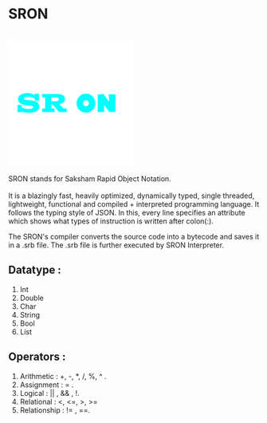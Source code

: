 # SRON

<code> <img width="50%" src="./Pictures/SRON_transparent.png" alt="logo"> </code>

SRON stands for Saksham Rapid Object Notation.<br/> <br/>
It is a blazingly fast, heavily optimized, dynamically typed, single threaded, lightweight, functional and compiled + interpreted programming language.
It follows the typing style of JSON. In this, every line specifies an attribute which shows what types of instruction is written after colon(:).

The SRON's compiler converts the source code into a bytecode and saves it in a .srb file.
The .srb file is further executed by SRON Interpreter.


## Datatype :
1. Int
2. Double
3. Char
4. String
5. Bool
6. List


## Operators :
1. Arithmetic : +, -, *, /, %, ^ .
2. Assignment : = .
3. Logical : || , && , !.
4. Relational : <, <=, >, >=
5. Relationship : != , ==.

